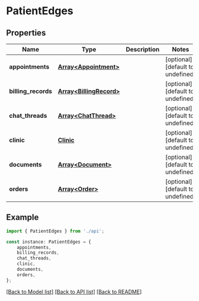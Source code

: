 # PatientEdges


## Properties

Name | Type | Description | Notes
------------ | ------------- | ------------- | -------------
**appointments** | [**Array&lt;Appointment&gt;**](Appointment.md) |  | [optional] [default to undefined]
**billing_records** | [**Array&lt;BillingRecord&gt;**](BillingRecord.md) |  | [optional] [default to undefined]
**chat_threads** | [**Array&lt;ChatThread&gt;**](ChatThread.md) |  | [optional] [default to undefined]
**clinic** | [**Clinic**](Clinic.md) |  | [optional] [default to undefined]
**documents** | [**Array&lt;Document&gt;**](Document.md) |  | [optional] [default to undefined]
**orders** | [**Array&lt;Order&gt;**](Order.md) |  | [optional] [default to undefined]

## Example

```typescript
import { PatientEdges } from './api';

const instance: PatientEdges = {
    appointments,
    billing_records,
    chat_threads,
    clinic,
    documents,
    orders,
};
```

[[Back to Model list]](../README.md#documentation-for-models) [[Back to API list]](../README.md#documentation-for-api-endpoints) [[Back to README]](../README.md)
